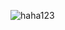 ![haha123](https://user-images.githubusercontent.com/87749498/205487762-b1832585-435b-465d-9ea3-e1114b7adfbe.png)
